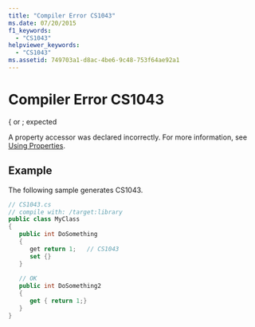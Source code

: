```yaml
---
title: "Compiler Error CS1043"
ms.date: 07/20/2015
f1_keywords: 
  - "CS1043"
helpviewer_keywords: 
  - "CS1043"
ms.assetid: 749703a1-d8ac-4be6-9c48-753f64ae92a1
---
```

# Compiler Error CS1043
{ or ; expected  
  
 A property accessor was declared incorrectly. For more information, see [Using Properties](../programming-guide/classes-and-structs/using-properties.md).  
  
## Example  
 The following sample generates CS1043.  
  
```csharp  
// CS1043.cs  
// compile with: /target:library  
public class MyClass  
{  
   public int DoSomething  
   {  
      get return 1;   // CS1043  
      set {}  
   }  
  
   // OK  
   public int DoSomething2  
   {  
      get { return 1;}  
   }  
}  
```
